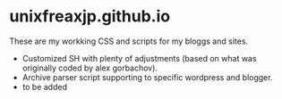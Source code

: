 # unixfreaxjp.github.io

These are my workking CSS and scripts for my bloggs and sites.
- Customized SH with plenty of adjustments (based on what was originally coded by alex gorbachov).
- Archive parser script supporting to specific wordpress and blogger.
- to be added

